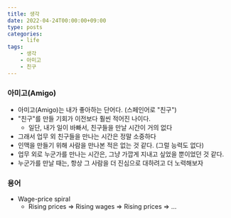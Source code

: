 ```yaml
---
title: 생각
date: 2022-04-24T00:00:00+09:00
type: posts
categories:
    - life
tags:
    - 생각
    - 아미고
    - 친구
---
```


### 아미고(Amigo)

- 아미고(Amigo)는 내가 좋아하는 단어다. (스페인어로 "친구")
- "친구"를 만들 기회가 이전보다 훨씬 적어진 나이다.
  - 일단, 내가 일이 바빠서, 친구들을 만날 시간이 거의 없다
- 그래서 업무 외 친구들을 만나는 시간은 정말 소중하다
- 인맥을 만들기 위해 사람을 만나본 적은 없는 것 같다. (그럴 능력도 없다)
- 업무 외로 누군가를 만나는 시간은, 그냥 가깝게 지내고 싶었을 뿐이었던 것 같다.
- 누군가를 만날 때는, 항상 그 사람을 더 진심으로 대하려고 더 노력해보자

### 용어

- Wage-price spiral
  - Rising prices => Rising wages => Rising prices => ...